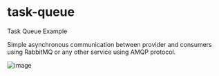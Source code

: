 # task-queue
Task Queue Example

Simple asynchronous communication between provider and consumers using RabbitMQ or any other service using AMQP protocol. 

![image](https://user-images.githubusercontent.com/13281933/177577570-048e6d2a-5af6-416d-b082-187c2795fbf2.png)

